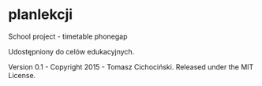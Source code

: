 # planlekcji
School project - timetable phonegap

Udostępniony do celów edukacyjnych.

Version 0.1 - Copyright 2015 - Tomasz Cichociński. Released under the MIT License.
